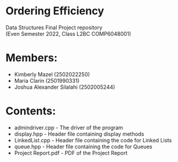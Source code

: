 # Ordering Efficiency
Data Structures Final Project repository<br>
(Even Semester 2022, Class L2BC COMP6048001)

# Members:
- Kimberly Mazel (2502022250)
- Maria Clarin (2501990331)
- Joshua Alexander Silalahi (2502005244)

# Contents:
- admindriver.cpp - The driver of the program
- display.hpp - Header file containing display methods
- LinkedList.cpp - Header file containing the code for Linked Lists
- queue.hpp - Header file containing the code for Queues
- Project Report.pdf - PDF of the Project Report
